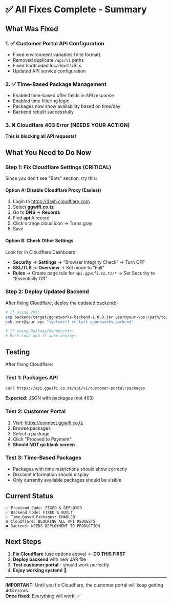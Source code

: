 # ✅ All Fixes Complete - Summary

## What Was Fixed

### 1. ✅ Customer Portal API Configuration
- Fixed environment variables (Vite format)
- Removed duplicate `/api/v1` paths
- Fixed hardcoded localhost URLs
- Updated API service configuration

### 2. ✅ Time-Based Package Management
- Enabled time-based offer fields in API response
- Enabled time filtering logic
- Packages now show availability based on time/day
- Backend rebuilt successfully

### 3. ❌ Cloudflare 403 Error (NEEDS YOUR ACTION)

**This is blocking all API requests!**

## What You Need to Do Now

### Step 1: Fix Cloudflare Settings (CRITICAL)

Since you don't see "Bots" section, try this:

#### Option A: Disable Cloudflare Proxy (Easiest)
1. Login to https://dash.cloudflare.com
2. Select **ggwifi.co.tz**
3. Go to **DNS** → **Records**
4. Find **api** A record
5. Click orange cloud icon → Turns gray
6. Save

#### Option B: Check Other Settings
Look for in Cloudflare Dashboard:
- **Security** → **Settings** → "Browser Integrity Check" → Turn OFF
- **SSL/TLS** → **Overview** → Set mode to "Full"
- **Rules** → Create page rule for `api.ggwifi.co.tz/*` → Set Security to "Essentially Off"

### Step 2: Deploy Updated Backend

After fixing Cloudflare, deploy the updated backend:

```bash
# If using VPS:
scp backend/target/ggnetworks-backend-1.0.0.jar user@your-vps:/path/to/deployment/
ssh user@your-vps "systemctl restart ggnetworks-backend"

# If using Railway/Render/etc:
# Push code and it auto-deploys
```

## Testing

After fixing Cloudflare:

### Test 1: Packages API
```bash
curl https://api.ggwifi.co.tz/api/v1/customer-portal/packages
```
**Expected:** JSON with packages (not 403)

### Test 2: Customer Portal
1. Visit: https://connect.ggwifi.co.tz
2. Browse packages
3. Select a package
4. Click "Proceed to Payment"
5. **Should NOT go blank screen**

### Test 3: Time-Based Packages
- Packages with time restrictions should show correctly
- Discount information should display
- Only currently available packages should be visible

## Current Status

```
✅ Frontend Code: FIXED & DEPLOYED
✅ Backend Code: FIXED & BUILT
✅ Time-Based Packages: ENABLED
❌ Cloudflare: BLOCKING ALL API REQUESTS
❌ Backend: NEEDS DEPLOYMENT TO PRODUCTION
```

## Next Steps

1. **Fix Cloudflare** (use options above) ← **DO THIS FIRST**
2. **Deploy backend** with new JAR file
3. **Test customer portal** - should work perfectly
4. **Enjoy working system!** 🎉

---

**IMPORTANT:** Until you fix Cloudflare, the customer portal will keep getting 403 errors.  
**Once fixed:** Everything will work! ✅

